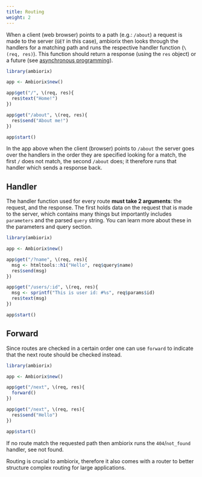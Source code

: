 ```yaml
---
title: Routing
weight: 2
---
```


When a client (web browser) points to a path (e.g.: `/about`) a request is made
to the server (`GET` in this case), ambiorix then looks through the handlers
for a matching path and runs the respective handler function (`\(req, res)`).
This function should return a response (using the `res` object) or a future
(see [asynchronous programming](/docs/ambiorix/async)).

```r
library(ambiorix)

app <- Ambiorix$new()

app$get("/", \(req, res){
  res$text("Home!")
})

app$get("/about", \(req, res){
  res$send("About me!")
})

app$start()
```

In the app above when the client (browser) points to `/about` the server goes over the handlers in the order they are specified looking for a match, the first `/` does not match, the second `/about` does; it therefore runs that handler which sends a response back.

## Handler

The handler function used for every route __must take 2 arguments__: the request, and the response. The first holds data on the request that is made to the server, which contains many things but importantly includes `parameters` and the parsed `query` string. You can learn more about these in the parameters and query section.

```r
library(ambiorix)

app <- Ambiorix$new()

app$get("/?name", \(req, res){
  msg <- htmltools::h1("Hello", req$query$name)
  res$send(msg)
})

app$get("/users/:id", \(req, res){
  msg <- sprintf("This is user id: #%s", req$params$id)
  res$text(msg)
})

app$start()
```

## Forward

Since routes are checked in a certain order one can use `forward` to indicate that the next route should be checked instead.

```r
library(ambiorix)

app <- Ambiorix$new()

app$get("/next", \(req, res){
  forward()
})

app$get("/next", \(req, res){
  res$send("Hello")
})

app$start()
```

If no route match the requested path then ambiorix runs the `404`/`not_found` handler, see not found.

Routing is crucial to ambiorix, therefore it also comes with a router to better structure complex routing for large applications.
